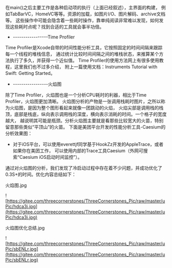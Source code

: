 在main()之后主要工作是各种启动项的执行（上面已经叙述），主界面的构建，
例如TabBarVC，HomeVC等等。资源的加载，如图片I/O、图片解码、archive文档等。
这些操作中可能会隐含着一些耗时操作，靠单纯阅读非常难以发现，如何发现这些耗时点呢？找到合适的工具就会事半功倍。

- -----------------Time Profiler

Time Profiler是Xcode自带的时间性能分析工具，它按照固定的时间间隔来跟踪每一个线程的堆栈信息，
通过统计比较时间间隔之间的堆栈状态，来推算某个方法执行了多久，并获得一个近似值。
Time Profiler的使用方法网上有很多使用教程，这里我们也不过多介绍，
附上一篇使用文档：Instruments Tutorial with Swift: Getting Started。

- -----------------火焰图

除了Time Profiler，火焰图也是一个分析CPU耗时的利器，相比于Time Profiler，火焰图更加清晰。
火焰图分析的产物是一张调用栈耗时图片，之所以称为火焰图，是因为整个图形看起来就像一团跳动的火焰，
火焰尖部是调用栈的栈顶，底部是栈底，纵向表示调用栈的深度，横向表示消耗的时间。一个格子的宽度越大，
越说明其可能是瓶颈。分析火焰图主要就是看那些比较宽大的火苗，特别留意那些类似“平顶山”的火苗。
下面是美团平台开发的性能分析工具-Caesium的分析效果图：

- 对于iOS平台，可以使用everettjf同学基于HookZz开发的AppleTrace，或者如果你在美团工作，
可以使用内部的Trace工具Caesium（外网可搜索“Caesium iOS启动时间监控”）。

通过对火焰图的分析，我们发现了冷启动过程中存在着不少问题，并成功优化了0.3S+的时间。优化内容总结如下：

火焰图.jpg

![https://gitee.com/threecornerstones/ThreeCornerstones_Pic/raw/master/uPic/hdca3i.jpg](https://gitee.com/threecornerstones/ThreeCornerstones_Pic/raw/master/uPic/hdca3i.jpg)

火焰图优化总结.jpg

![https://gitee.com/threecornerstones/ThreeCornerstones_Pic/raw/master/uPic/sbENLr.jpg](https://gitee.com/threecornerstones/ThreeCornerstones_Pic/raw/master/uPic/sbENLr.jpg)